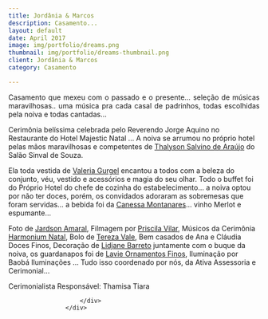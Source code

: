 ```yaml
---
title: Jordânia & Marcos
description: Casamento...
layout: default
date: April 2017
image: img/portfolio/dreams.png
thumbnail: img/portfolio/dreams-thumbnail.png
client: Jordânia & Marcos
category: Casamento

---
```


<div class="grid">
					<div class="c-8">
						<div class="entry-content">
							<p style="text-align: justify;">Casamento que mexeu com o passado e o presente&#8230; seleção de músicas maravilhosas.. uma música pra cada casal de padrinhos, todas escolhidas pela noiva e todas cantadas&#8230;</p>
<p>Cerimônia belíssima celebrada pelo Reverendo Jorge Aquino no Restaurante do Hotel Majestic Natal &#8230; A noiva se arrumou no próprio hotel pelas mãos maravilhosas e competentes de <a href="https://www.facebook.com/thalyson.dearaujo" target="_blank">Thalyson Salvino de Araújo</a> do Salão Sinval de Souza.</p>
<p>Ela toda vestida de <a href="https://www.facebook.com/valeriasgurgel" target="_blank">Valeria Gurgel</a> encantou a todos com a beleza do conjunto, véu, vestido e acessórios e magia do seu olhar. Todo o buffet foi do Próprio Hotel do chefe de cozinha do estabelecimento&#8230; a noiva optou por não ter doces, porém, os convidados adoraram as sobremesas que foram servidas&#8230; a bebida foi da <a href="https://www.facebook.com/canessa.montanares" target="_blank">Canessa Montanares</a>&#8230; vinho Merlot e espumante&#8230;</p>
<p>Foto de <a href="https://www.facebook.com/jardson.amaral" target="_blank">Jardson Amaral</a>, Filmagem por <a href="https://www.facebook.com/priscila.vilar.75" target="_blank">Priscila Vilar</a>, Músicos da Cerimônia <a href="https://www.facebook.com/harmonium.natal" target="_blank">Harmonium Natal</a>, Bolo de <a href="https://www.facebook.com/tereza.vale" target="_blank">Tereza Vale</a>, Bem casados de Ana e Cláudia Doces Finos, Decoração de <a href="https://www.facebook.com/lidjane.barreto.5" target="_blank">Lidjane Barreto</a> juntamente com o buque da noiva, os guardanapos foi de <a href="https://www.facebook.com/lavie.ornamentosfinos" target="_blank">Lavie Ornamentos Finos</a>, Iluminação por Baobá Iluminações &#8230; Tudo isso coordenado por nós, da Ativa Assessoria e Cerimonial&#8230;</p>
<p>Cerimonialista Responsável: Thamisa Tiara</p>
				
						</div>
					</div>